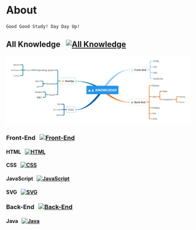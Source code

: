 # About
    Good Good Study! Day Day Up!

## All Knowledge &nbsp; [![All Knowledge](https://img.shields.io/badge/All_Knowledge-ing-blue.svg)](#)

![All Knowledge](./Knowledge.png)

### Front-End &nbsp; [![Front-End](https://img.shields.io/badge/Front_End-ing-blue.svg)](#)

#### HTML &nbsp; [![HTML](https://img.shields.io/badge/HTML-ing-green.svg)](#)

#### CSS &nbsp; [![CSS](https://img.shields.io/badge/CSS-ing-green.svg)](#)

#### JavaScript &nbsp; [![JavaScript](https://img.shields.io/badge/JavaScript-ing-green.svg)](#)

#### SVG &nbsp; [![SVG](https://img.shields.io/badge/SVG-ing-green.svg)](#)

### Back-End &nbsp; [![Back-End](https://img.shields.io/badge/Back_End-ing-blue.svg)](#)

#### Java &nbsp; [![Java](https://img.shields.io/badge/Java-ing-green.svg)](#)
